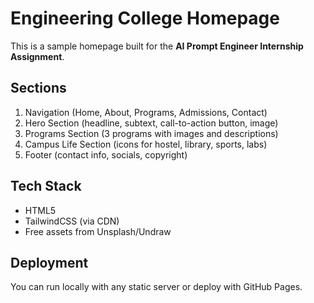 # Engineering College Homepage

This is a sample homepage built for the **AI Prompt Engineer Internship Assignment**.

## Sections
1. Navigation (Home, About, Programs, Admissions, Contact)
2. Hero Section (headline, subtext, call-to-action button, image)
3. Programs Section (3 programs with images and descriptions)
4. Campus Life Section (icons for hostel, library, sports, labs)
5. Footer (contact info, socials, copyright)

## Tech Stack
- HTML5
- TailwindCSS (via CDN)
- Free assets from Unsplash/Undraw

## Deployment
You can run locally with any static server or deploy with GitHub Pages.
